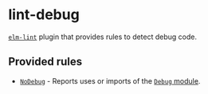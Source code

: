 # lint-debug

[`elm-lint`](https://package.elm-lang.org/packages/jfmengels/elm-lint/latest)
plugin that provides rules to detect debug code.

## Provided rules

- [`NoDebug`](./NoDebug) - Reports uses or imports of the [`Debug` module](https://package.elm-lang.org/packages/elm/core/latest/Debug).
